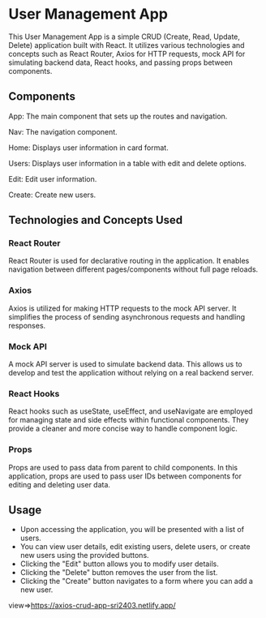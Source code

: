 # User Management App

This User Management App is a simple CRUD (Create, Read, Update, Delete) application built with React. It utilizes various technologies and concepts such as React Router, Axios for HTTP requests, mock API for simulating backend data, React hooks, and passing props between components.

## Components

App: The main component that sets up the routes and navigation.

Nav: The navigation component.

Home: Displays user information in card format.

Users: Displays user information in a table with edit and delete options.

Edit: Edit user information.

Create: Create new users.

## Technologies and Concepts Used

### React Router
React Router is used for declarative routing in the application. It enables navigation between different pages/components without full page reloads.

### Axios
Axios is utilized for making HTTP requests to the mock API server. It simplifies the process of sending asynchronous requests and handling responses.

### Mock API
A mock API server is used to simulate backend data. This allows us to develop and test the application without relying on a real backend server.

### React Hooks
React hooks such as useState, useEffect, and useNavigate are employed for managing state and side effects within functional components. They provide a cleaner and more concise way to handle component logic.

### Props
Props are used to pass data from parent to child components. In this application, props are used to pass user IDs between components for editing and deleting user data.

## Usage

- Upon accessing the application, you will be presented with a list of users.
- You can view user details, edit existing users, delete users, or create new users using the provided buttons.
- Clicking the "Edit" button allows you to modify user details.
- Clicking the "Delete" button removes the user from the list.
- Clicking the "Create" button navigates to a form where you can add a new user.

view=>https://axios-crud-app-sri2403.netlify.app/